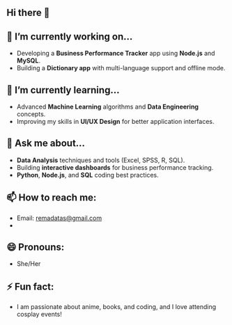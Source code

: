 ## Hi there 👋

## 🔭 I’m currently working on...
- Developing a **Business Performance Tracker** app using **Node.js** and **MySQL**.
- Building a **Dictionary app** with multi-language support and offline mode.

## 🌱 I’m currently learning...
- Advanced **Machine Learning** algorithms and **Data Engineering** concepts.
- Improving my skills in **UI/UX Design** for better application interfaces.


## 💬 Ask me about...
- **Data Analysis** techniques and tools (Excel, SPSS, R, SQL).
- Building **interactive dashboards** for business performance tracking.
- **Python**, **Node.js**, and **SQL** coding best practices.

## 📫 How to reach me:
- Email: [remadatas@gmail.com](mailto:remadatas@gmail.com)
-

## 😄 Pronouns:
- She/Her

## ⚡ Fun fact:
- I am passionate about anime, books, and coding, and I love attending cosplay events!
